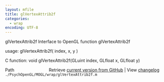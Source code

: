 ```yaml
---
layout: mfile
title: glVertexAttrib2f
categories:
  - wrap
encoding: UTF-8
---
```


glVertexAttrib2f  Interface to OpenGL function glVertexAttrib2f

usage:  glVertexAttrib2f\( index, x, y \)

C function:  void glVertexAttrib2f\(GLuint index, GLfloat x, GLfloat y\)


<div class="code_header" style="text-align:right;">
  <span style="float:left;">Path&nbsp;&nbsp;</span> <span class="counter">Retrieve <a href=
  "https://raw.github.com/Psychtoolbox-3/Psychtoolbox-3/beta/./PsychOpenGL/MOGL/wrap/glVertexAttrib2f.m">current version from GitHub</a> | View <a href=
  "https://github.com/Psychtoolbox-3/Psychtoolbox-3/commits/beta/./PsychOpenGL/MOGL/wrap/glVertexAttrib2f.m">changelog</a></span>
</div>
<div class="code">
  <code>./PsychOpenGL/MOGL/wrap/glVertexAttrib2f.m</code>
</div>

